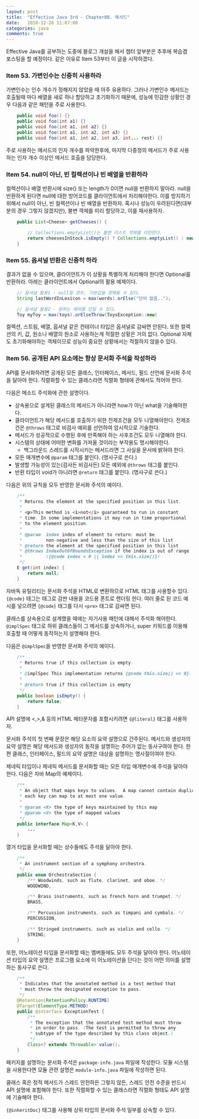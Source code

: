 ```yaml
---
layout: post
title:  "Effective Java 3rd - Chapter08. 메서드"
date:   2018-12-26 11:07:00
categories: java
comments: true
---
```

Effective Java를 공부하는 도중에 블로그 개설을 해서 챕터 앞부분은 추후에 복습겸 포스팅을 할 예정이다. 같은 이유로 Item 53부터 이 글을 시작하겠다.
 
### Item 53. 가변인수는 신중히 사용하라
가변인수는 인수 개수가 정해지지 않았을 때 아주 유용하다.
그러나 가변인수 메서드는 호출될때 마다 배열을 새로 하나 할당하고 초기화하기 때문에, 성능에 민감한 상황인 경우 다음과 같은 패턴을 주로 사용한다.
```java
	public void foo() {}
    public void foo(int a1) {}
    public void foo(int a1, int a2) {}
    public void foo(int a1, int a2, int a3) {}
    public void foo(int a1, int a2, int a3, int... rest) {}
```
주로 사용하는 메서드의 인자 개수를 파악한후에, 마지막 다중정의 메서드가 주로 사용하는 인자 개수 이상인 메서드 호출을 담당한다.
 
### Item 54. null이 아닌, 빈 컬렉션이나 빈 배열을 반환하라
컬렉션이나 배열 반환시에 size() 또는 length가 0이면 null을 반환하지 말아라. null을 반환하게 된다면 null에 대한 방어코드를 클라이언트에서 처리해야한다.
이를 방지하기 위해서 null이 아닌, 빈 컬렉션이나 빈 배열을 반환하자.
혹시나 성능이 우려된다면(대부분의 경우 그렇지 않겠지만), 불변 객체를 미리 할당하고, 이를 재사용하자.
```java
	public List<Cheese> getCheeses() {

		// Collections.emptyList()는 불변 리스트 객체를 리턴한다.
		return cheesesInStock.isEmpty() ? Collections.emptyList() : new ArrayList<>(cheessesInStock);
	}
 ```
### Item 55. 옵셔널 반환은 신중히 하라
결과가 없을 수 있으며, 클라이언트가 이 상황을 특별하게 처리해야 한다면 Optional<T>를 반환하라. 아래는 클라이언트에서 Optional의 활용 예제이다.
```java
	// 옵셔널 활용1 - null일 경우, 기본값을 정해둘 수 있다.
	String lastWordInLexicon = max(words).orElse("단어 없음..");

	// 옵셔널 활용2 - 원하는 예외를 던질 수 있다.
	Toy myToy = max(toys).orElseThrow(ToysException::new)
```
컬렉션, 스트림, 배열, 옵셔널 같은 컨테이너 타입은 옵셔널로 감싸면 안된다. 또한 컬렉션의 키, 값, 원소나 배열의 원소로 사용하는게 적절한 상황은 거의 없다.
Optional 자체도 초기화해야하는 객체이므로 성능이 중요한 상황에서는 적절하지 않을수 있다.
 
### Item 56. 공개된 API 요소에는 항상 문서화 주석을 작성하라
API를 문서화하려면 공개된 모든 클래스, 인터페이스, 메서드, 필드 선언에 문서화 주석을 달아야 한다. 직렬화할 수 있는 클래스라면 직렬화 형태에 관해서도 적어야 한다.

다음은 메소드 주석화에 관한 설명이다.

- 상속용으로 설계된 클래스의 메서드가 아니라면 how가 아닌 what을 기술해야한다.
- 클라이언트가 해당 메서드를 호출하기 위한 전제조건을 모두 나열해야한다. 전제조건은 `@throws` 태그로 비검사 예외를 선언하여 암시적으로 기술한다.
- 메서드가 성공적으로 수행된 후에 만족해야 하는 사후조건도 모두 나열해야 한다.
- 시스템의 상태에 어떠한 변화를 가져올 것이라는 부작용도 명시해야한다.
	- 백그라운드 스레드를 시작시키는 메서드라면 그 사실을 문서에 밝혀야 한다.
- 모든 매개변수에 `@param` 태그를 붙인다. (명사구로 쓴다.)
- 발생할 가능성이 있는(검사든 비검사든) 모든 예외에 `@throws` 태그를 붙인다.
- 반환 타입이 void가 아니라면 `@return` 태그를 붙인다. (명사구로 쓴다.)

다음은 위의 규칙을 모두 반영한 문서화 주석의 예이다.

```java
	/**
     * Returns the element at the specified position in this list.
     *
     * <p>This method is <i>not</i> guaranteed to run in constant
     * time. In some implementations it may run in time proportional
     * to the element position.
     *
     * @param  index index of element to return; must be
     *         non-negative and less than the size of this list
     * @return the element at the specified position in this list
     * @throws IndexOutOfBoundsException if the index is out of range
     *         ({@code index < 0 || index >= this.size()})
     */
    E get(int index) {
        return null;
    }
```

자바독 유틸리티는 문서화 주석을 HTML로 변환하므로 HTML 태그를 사용할수 있다.
`{@code}` 태그는 태그로 감싼 내용을 코드용 폰트로 렌더링 한다. 여러 줄로 된 코드 예시를 넣으려면 `{@code}` 태그를 다시 `<pre>` 태그로 감싸면 된다.

클래스를 상속용으로 설계했을 때에는 자기사용 패턴에 대해서 주석화 해야한다.
`@implSpec` 태그로 하위 클래스들이 그 메서드를 상속하거나, super 키워드를 이용해 호출할 때 어떻게 동작하는지 설명해야 한다.

다음은 `@implSpec`을 반영한 문서화 주석의 예이다.

```java
	/**
     * Returns true if this collection is empty.
     *
     * @implSpec This implementation returns {@code this.size() == 0}.
     *
     * @return true if this collection is empty
     */
    public boolean isEmpty() {
        return false;
    }
```

API 설명에 <,>,& 등의 HTML 메타문자를 포함시키려면 `{@literal}` 태그를 사용하자.

문서화 주석의 첫 번째 문장은 해당 요소의 요약 설명으로 간주된다.
메서드와 생성자의 요약 설명은 해당 메서드와 생성자의 동작을 설명하는 주어가 없는 동사구여야 한다.
한편 클래스, 인터페이스, 필드의 요약 설명은 대상을 설명하는 명사절이여야 한다.

제네릭 타입이나 제네릭 메서드를 문서화할 때는 모든 타입 매개변수에 주석을 달아야 한다.
다음은 자바 Map의 예제이다.

```java
	/**
     * An object that maps keys to values.  A map cannot contain duplicate keys;
 	 * each key can map to at most one value. 
	 *
	 * @param <K> the type of keys maintained by this map
 	 * @param <V> the type of mapped values
     */
    public interface Map<K,V> {
		...
	}
```

열거 타입을 문서화할 때는 상수들에도 주석을 달아야 한다.

```java
    /**
     * An instrument section of a symphony orchestra.
     */
    public enum OrchestraSection {
        /** Woodwinds, such as flute, clarinet, and oboe. */
        WOODWIND,

        /** Brass instruments, such as french horn and trumpet. */
        BRASS,

        /** Percussion instruments, such as timpani and cymbals. */
        PERCUSSION,

        /** Stringed instruments, such as violin and cello. */
        STRING;
    }
```

또한, 어노테이션 타입을 문서화할 때는 멤버들에도 모두 주석을 달아야 한다. 어노테이션 타입의 요약 설명은 프로그램 요소에 이 어노테이션을 단다는 것이 어떤 의미를 설명하는 동사구로 쓴다.

```java
    /**
     * Indicates that the annotated method is a test method that
     * must throw the designated exception to pass.
     */
    @Retention(RetentionPolicy.RUNTIME)
    @Target(ElementType.METHOD)
    public @interface ExceptionTest {
        /**
         * The exception that the annotated test method must throw
         * in order to pass. (The test is permitted to throw any
         * subtype of the type described by this class object.)
         */
        Class<? extends Throwable> value();
    }
```

패키지를 설명하는 문서화 주석은 `package-info.java` 파일에 작성한다. 모듈 시스템을 사용한다면 모듈 관련 설명은 `module-info.java` 파일에 작성하면 된다.

클래스 혹은 정적 메서드가 스레드 안전하든 그렇지 않든, 스레드 안전 수준을 반드시 API 설명에 포함해야 한다.
또한 직렬화할 수 있는 클래스라면 직렬화 형태도 API 설명에 기술해야 한다.

`{@inheritDoc}` 태그를 사용해 상위 타입의 문서화 주석 일부를 상속할 수 있다.